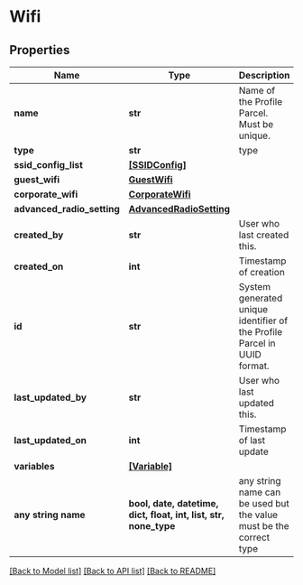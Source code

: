 # Wifi


## Properties
Name | Type | Description | Notes
------------ | ------------- | ------------- | -------------
**name** | **str** | Name of the Profile Parcel. Must be unique. | 
**type** | **str** | type | 
**ssid_config_list** | [**[SSIDConfig]**](SSIDConfig.md) |  | [optional] 
**guest_wifi** | [**GuestWifi**](GuestWifi.md) |  | [optional] 
**corporate_wifi** | [**CorporateWifi**](CorporateWifi.md) |  | [optional] 
**advanced_radio_setting** | [**AdvancedRadioSetting**](AdvancedRadioSetting.md) |  | [optional] 
**created_by** | **str** | User who last created this. | [optional] [readonly] 
**created_on** | **int** | Timestamp of creation | [optional] [readonly] 
**id** | **str** | System generated unique identifier of the Profile Parcel in UUID format. | [optional] 
**last_updated_by** | **str** | User who last updated this. | [optional] [readonly] 
**last_updated_on** | **int** | Timestamp of last update | [optional] [readonly] 
**variables** | [**[Variable]**](Variable.md) |  | [optional] 
**any string name** | **bool, date, datetime, dict, float, int, list, str, none_type** | any string name can be used but the value must be the correct type | [optional]

[[Back to Model list]](../README.md#documentation-for-models) [[Back to API list]](../README.md#documentation-for-api-endpoints) [[Back to README]](../README.md)


